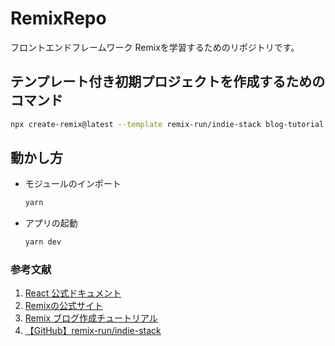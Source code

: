 # RemixRepo
フロントエンドフレームワーク Remixを学習するためのリポジトリです。

## テンプレート付き初期プロジェクトを作成するためのコマンド

```bash
npx create-remix@latest --template remix-run/indie-stack blog-tutorial
```

## 動かし方

- モジュールのインポート

    ```bash
    yarn
    ```

- アプリの起動

    ```bash
    yarn dev
    ```

### 参考文献
1. [React 公式ドキュメント](https://ja.react.dev/learn/start-a-new-react-project)
2. [Remixの公式サイト](https://remix.run/)
3. [Remix ブログ作成チュートリアル](https://remix.run/docs/en/main/tutorials/blog)
4. [【GitHub】remix-run/indie-stack](https://github.com/remix-run/indie-stack)